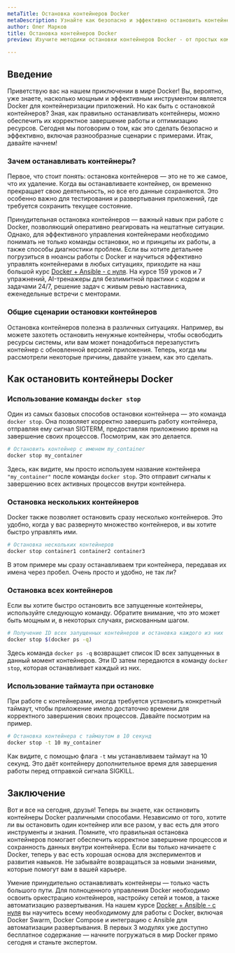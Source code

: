 ```yaml
---
metaTitle: Остановка контейнеров Docker
metaDescription: Узнайте как безопасно и эффективно остановить контейнеры Docker с использованием реальных примеров и практических советов для оптимизации ваших рабочих процессов
author: Олег Марков
title: Остановка контейнеров Docker
preview: Изучите методики остановки контейнеров Docker - от простых команд до более сложных сценариев с практическими примерами и советами

---
```


## Введение

Приветствую вас на нашем приключении в мире Docker! Вы, вероятно, уже знаете, насколько мощным и эффективным инструментом является Docker для контейнеризации приложений. Но как быть с остановкой контейнеров? Зная, как правильно останавливать контейнеры, можно обеспечить их корректное завершение работы и оптимизацию ресурсов. Сегодня мы поговорим о том, как это сделать безопасно и эффективно, включая разнообразные сценарии с примерами. Итак, давайте начнем!

### Зачем останавливать контейнеры?

Первое, что стоит понять: остановка контейнеров — это не то же самое, что их удаление. Когда вы останавливаете контейнер, он временно прекращает свою деятельность, но все его данные сохраняются. Это особенно важно для тестирования и развертывания приложений, где требуется сохранить текущее состояние.

Принудительная остановка контейнеров — важный навык при работе с Docker, позволяющий оперативно реагировать на нештатные ситуации.  Однако, для эффективного управления контейнерами необходимо понимать не только команды остановки, но и принципы их работы, а также способы диагностики проблем. Если вы хотите детальнее погрузиться в нюансы работы с Docker и научиться эффективно управлять контейнерами в любых ситуациях, приходите на наш большой курс [Docker + Ansible - с нуля](https://purpleschool.ru/course/docker?utm_source=knowledgebase&utm_medium=text&utm_campaign=Prinuditel'naya_ostanovka_konteynera_v_Docker). На курсе 159 уроков и 7 упражнений, AI-тренажеры для безлимитной практики с кодом и задачами 24/7, решение задач с живым ревью наставника, еженедельные встречи с менторами.

### Общие сценарии остановки контейнеров

Остановка контейнеров полезна в различных ситуациях. Например, вы можете захотеть остановить ненужные контейнеры, чтобы освободить ресурсы системы, или вам может понадобиться перезапустить контейнер с обновленной версией приложения. Теперь, когда мы рассмотрели некоторые причины, давайте узнаем, как это сделать.

## Как остановить контейнеры Docker

### Использование команды `docker stop`

Один из самых базовых способов остановки контейнера — это команда `docker stop`. Она позволяет корректно завершить работу контейнера, отправляя ему сигнал SIGTERM, предоставляя приложению время на завершение своих процессов. Посмотрим, как это делается.

```bash
# Остановить контейнер с именем my_container
docker stop my_container
```

Здесь, как видите, мы просто используем название контейнера `"my_container"` после команды `docker stop`. Это отправит сигналы к завершению всех активных процессов внутри контейнера.

### Остановка нескольких контейнеров

Docker также позволяет остановить сразу несколько контейнеров. Это удобно, когда у вас развернуто множество контейнеров, и вы хотите быстро управлять ими.

```bash
# Остановка нескольких контейнеров
docker stop container1 container2 container3
```

В этом примере мы сразу останавливаем три контейнера, передавая их имена через пробел. Очень просто и удобно, не так ли?

### Остановка всех контейнеров

Если вы хотите быстро остановить все запущенные контейнеры, используйте следующую команду. Обратите внимание, что это может быть мощным и, в некоторых случаях, рискованным шагом.

```bash
# Получение ID всех запущенных контейнеров и остановка каждого из них
docker stop $(docker ps -q)
```

Здесь команда `docker ps -q` возвращает список ID всех запущенных в данный момент контейнеров. Эти ID затем передаются в команду `docker stop`, которая останавливает каждый из них. 

### Использование таймаута при остановке

При работе с контейнерами, иногда требуется установить конкретный таймаут, чтобы приложение имело достаточно времени для корректного завершения своих процессов. Давайте посмотрим на пример.

```bash
# Остановка контейнера с таймаутом в 10 секунд
docker stop -t 10 my_container
```

Как видите, с помощью флага `-t` мы устанавливаем таймаут на 10 секунд. Это даёт контейнеру дополнительное время для завершения работы перед отправкой сигнала SIGKILL.

## Заключение

Вот и все на сегодня, друзья! Теперь вы знаете, как остановить контейнеры Docker различными способами. Независимо от того, хотите ли вы остановить один контейнер или все разом, у вас есть для этого инструменты и знания. Помните, что правильная остановка контейнеров помогает обеспечить корректное завершение процессов и сохранность данных внутри контейнера. Если вы только начинаете с Docker, теперь у вас есть хорошая основа для экспериментов и развития навыков. Не забывайте возвращаться за новыми знаниями, которые помогут вам в вашей карьере.

Умение принудительно останавливать контейнеры — только часть большого пути. Для полноценного управления Docker необходимо освоить оркестрацию контейнеров, настройку сетей и томов, а также автоматизацию развертывания. На нашем курсе [Docker + Ansible - с нуля](https://purpleschool.ru/course/docker?utm_source=knowledgebase&utm_medium=text&utm_campaign=Prinuditel'naya_ostanovka_konteynera_v_Docker) вы научитесь всему необходимому для работы с Docker, включая Docker Swarm, Docker Compose и интеграцию с Ansible для автоматизации развертывания. В первых 3 модулях уже доступно бесплатное содержание — начните погружаться в мир Docker прямо сегодня и станьте экспертом.

